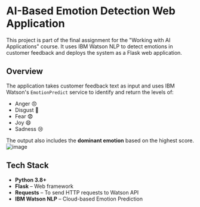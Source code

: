 # AI-Based Emotion Detection Web Application 

This project is part of the final assignment for the "Working with AI Applications" course. It uses IBM Watson NLP to detect emotions in customer feedback and deploys the system as a Flask web application.

## Overview

The application takes customer feedback text as input and uses IBM Watson's `EmotionPredict` service to identify and return the levels of:
- Anger 😠
- Disgust 🤢
- Fear 😨
- Joy 😄
- Sadness 😢

The output also includes the **dominant emotion** based on the highest score.
![image](https://github.com/user-attachments/assets/8763e947-b888-4f91-b7a6-e2f413927fa7)


## Tech Stack

- **Python 3.8+**
- **Flask** – Web framework
- **Requests** – To send HTTP requests to Watson API
- **IBM Watson NLP** – Cloud-based Emotion Prediction
